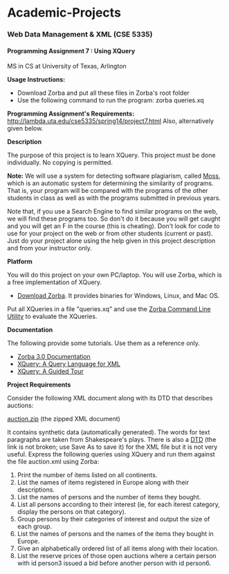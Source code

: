 # Academic-Projects
### Web Data Management & XML (CSE 5335)
#### Programming Assignment 7 : Using XQuery
MS in CS at University of Texas, Arlington

**Usage Instructions:**

* Download Zorba and put all these files in Zorba's root folder
* Use the following command to run the program: zorba queries.xq

**Programming Assignment's Requirements:** http://lambda.uta.edu/cse5335/spring14/project7.html Also, alternatively given below.

**Description**

The purpose of this project is to learn XQuery. This project must be done individually. No copying is permitted.

**Note:** We will use a system for detecting software plagiarism, called [Moss](http://theory.stanford.edu/~aiken/moss/), which is an automatic system for determining the similarity of programs. That is, your program will be compared with the programs of the other students in class as well as with the programs submitted in previous years.

Note that, if you use a Search Engine to find similar programs on the web, we will find these programs too. So don't do it because you will get caught and you will get an F in the course (this is cheating). Don't look for code to use for your project on the web or from other students (current or past). Just do your project alone using the help given in this project description and from your instructor only.

**Platform**

You will do this project on your own PC/laptop. You will use Zorba, which is a free implementation of XQuery.

* [Download Zorba](http://www.zorba.io/download). It provides binaries for Windows, Linux, and Mac OS. 

Put all XQueries in a file "queries.xq" and use the [Zorba Command Line Utility](http://www.zorba.io/documentation/latest/zorba/cli) to evaluate the XQueries.

**Documentation**

The following provide some tutorials. Use them as a reference only.

* [Zorba 3.0 Documentation](http://www.zorba.io/documentation/latest)
* [XQuery: A Query Language for XML](http://lambda.uta.edu/cse5335/spring13/sigmod03_xquery.pdf)
* [XQuery: A Guided Tour ](http://lambda.uta.edu/cse5335/spring13/Katz_xquery.pdf)

**Project Requirements**

Consider the following XML document along with its DTD that describes auctions:

[auction.zip](http://lambda.uta.edu/cse5335/spring14/auction.zip) (the zipped XML document)

It contains synthetic data (automatically generated). The words for text paragraphs are taken from Shakespeare's plays. There is also a [DTD](http://lambda.uta.edu/cse5335/spring14/auction.dtd) (the link is not broken; use Save As to save it) for the XML file but it is not very useful. Express the following queries using XQuery and run them against the file auction.xml using Zorba:

1. Print the number of items listed on all continents.
2. List the names of items registered in Europe along with their descriptions.
3. List the names of persons and the number of items they bought.
4. List all persons according to their interest (ie, for each iterest category, display the persons on that category).
5. Group persons by their categories of interest and output the size of each group.
6. List the names of persons and the names of the items they bought in Europe.
7. Give an alphabetically ordered list of all items along with their location.
8. List the reserve prices of those open auctions where a certain person with id person3 issued a bid before another person with id person6. 